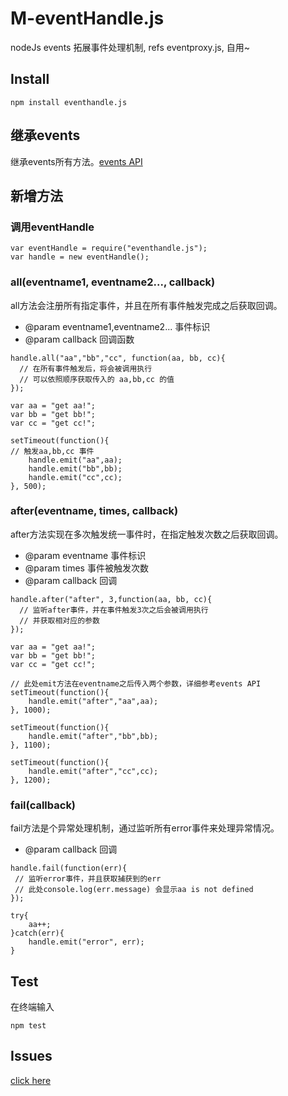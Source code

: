 # M-eventHandle.js
nodeJs events 拓展事件处理机制, refs eventproxy.js, 自用~
## Install
```
npm install eventhandle.js
```
## 继承events
继承events所有方法。[events API](http://nodejs.org/api/events.html)

## 新增方法

### 调用eventHandle
```
var eventHandle = require("eventhandle.js");
var handle = new eventHandle();
```
### all(eventname1, eventname2..., callback)
all方法会注册所有指定事件，并且在所有事件触发完成之后获取回调。
- @param eventname1,eventname2...  事件标识
- @param callback  回调函数

```
handle.all("aa","bb","cc", function(aa, bb, cc){
  // 在所有事件触发后，将会被调用执行
  // 可以依照顺序获取传入的 aa,bb,cc 的值
});

var aa = "get aa!";
var bb = "get bb!";
var cc = "get cc!";

setTimeout(function(){
// 触发aa,bb,cc 事件	
	handle.emit("aa",aa);
	handle.emit("bb",bb);
	handle.emit("cc",cc);
}, 500);
```

### after(eventname, times, callback)
after方法实现在多次触发统一事件时，在指定触发次数之后获取回调。
- @param eventname  事件标识
- @param times  事件被触发次数
- @param callback  回调

```
handle.after("after", 3,function(aa, bb, cc){
  // 监听after事件，并在事件触发3次之后会被调用执行
  // 并获取相对应的参数
});

var aa = "get aa!";
var bb = "get bb!";
var cc = "get cc!";

// 此处emit方法在eventname之后传入两个参数，详细参考events API
setTimeout(function(){
	handle.emit("after","aa",aa);
}, 1000);

setTimeout(function(){
	handle.emit("after","bb",bb);
}, 1100);

setTimeout(function(){
	handle.emit("after","cc",cc);
}, 1200);
```
### fail(callback)
fail方法是个异常处理机制，通过监听所有error事件来处理异常情况。
- @param callback  回调
```
handle.fail(function(err){
 // 监听error事件，并且获取捕获到的err
 // 此处console.log(err.message) 会显示aa is not defined
});

try{
	aa++;
}catch(err){
	handle.emit("error", err);
}

```

## Test
在终端输入
```
npm test
```
## Issues
[click here](https://github.com/MJPiero/M-eventHandle.js/issues)
